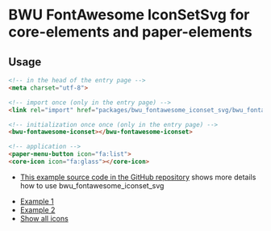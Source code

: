 # BWU FontAwesome IconSetSvg for core-elements and paper-elements

## Usage

```html
<!-- in the head of the entry page -->
<meta charset="utf-8">

<!-- import once (only in the entry page) -->
<link rel="import" href="packages/bwu_fontawesome_iconset_svg/bwu_fontawesome_iconset_svg.html">

<!-- initialization once once (only in the entry page) -->
<bwu-fontawesome-iconset></bwu-fontawesome-iconset>

<!-- application -->
<paper-menu-button icon="fa:list">
<core-icon icon="fa:glass"></core-icon>

```

* [This example source code in the GitHub repository](https://github.com/bwu-dart/bwu_fontawesome_iconset_svg/tree/master/example) shows more details how to use bwu_fontawesome_iconset_svg

- [Example 1](http://bwu-dart.github.io/bwu_fontawesome_iconset_svg/example/example01.html)
- [Example 2](http://bwu-dart.github.io/bwu_fontawesome_iconset_svg/example/example01.html)
- [Show all icons](http://bwu-dart.github.io/bwu_fontawesome_iconset_svg/example/example01.html)
